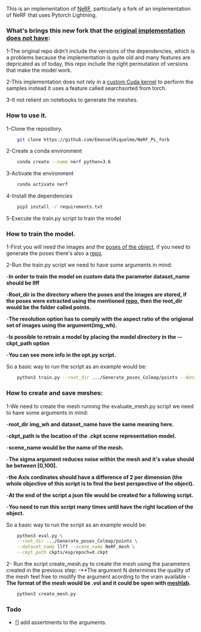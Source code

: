 
This is an implementation of [NeRF](https://arxiv.org/abs/2003.08934), particularly a fork of an implementation of NeRF that uses Pytorch Lightning.

### What's brings this new fork that the [original implementation does not have](https://github.com/kwea123/nerf_pl):
1-The original repo didn't include the versions of the dependencies, which is a problems because the implementation is quite old and many features are depricated as of today, this repo include the right permutation of versions that make the model work.

2-This implementation does not rely in a [custom Cuda kernel](https://github.com/aliutkus/torchsearchsorted/tree/1e0ffc3e0663ffda318b4e28348efd90313d08f3) to perform the samples instead it uses a feature called searchsorted from torch.

3-It not relient on notebooks to generate the meshes.

### How to use it.
1-Clone the repository.
``` bash
    git clone https://github.com/EmanuelRiquelme/NeRF_PL_fork
```
2-Create a conda environment
``` bash
    conda create --name nerf python=3.6
```
3-Activate the environment
```bash
    conda activate nerf
```
4-Install the dependencies
```bash
    pip3 install -r requirements.txt
```
5-Execute the train.py script to train the model

### How to train the model.
1-First you will need the images and the [poses of the object](https://en.wikipedia.org/wiki/Six_degrees_of_freedom), if you need to generate the poses there's also a [repo](https://github.com/EmanuelRiquelme/Generate_poses_Colmap).

2-Run the train.py script we need to have some arguments in mind:

-**In order to train the model on custom data the parameter dataset_name should be llff**

-**Root_dir is the directory where the poses and the images are stored, if the poses were extracted using the mentioned [repo](https://github.com/EmanuelRiquelme/Generate_poses_Colmap), then the root_dir would be the folder called points.**

-**The resolution option has to comply with the aspect ratio of the origional set of images using the argument(img_wh).**

-**Is possible to retrain a model by placing the model directory in the --ckpt_path option**

-**You can see more info in the opt.py script.**

So a basic way to run the script as an example would be:
``` bash
    python3 train.py --root_dir .../Generate_poses_Colmap/points --dataset_name llff
```
### How to create and save meshes:
1-We need to create the mesh running the evaluate_mesh.py script we need to have some arguments in mind:

-**root_dir img_wh and dataset_name have the same meaning here.**

-**ckpt_path is the location of the .ckpt scene representation model.**

-**scene_name would be the name of the mesh.**

-**The sigma argument reduces noise within the mesh and it's value should be between [0,100].**

-**the Axis cordinates should have a difference of 2 per dimension (the whole objective of this script is to find the best perspective of the object).**

-**At the end of the script a json file would be created for a following script.**

-**You need to run this script many times until have the right location of the object.**

So a basic way to run the script as an example would be:
``` bash
    python3 eval.py \
    --root_dir .../Generate_poses_Colmap/points \
    --dataset_name llff --scene_name NeRF_mesh \
    --ckpt_path ckpts/exp/epoch=X.ckpt 
```
2- Run the script create_mesh.py to create the mesh using the parameters created in the previous step:
-**The argument N determines the quality of the mesh feel free to modify the argument acording to the vram available
-**The format of the mesh would be .vol and it could be open with [meshlab](https://www.meshlab.net/).**

``` bash
    python3 create_mesh.py
```

### Todo
- [] add assertments to the arguments.
